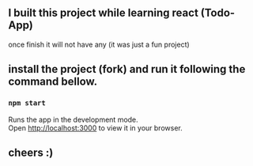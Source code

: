 ## I built this project while learning react (Todo-App)
once finish it will not have any (it was just a fun project)

## install the project (fork) and run it following the command bellow.

### `npm start`

Runs the app in the development mode.\
Open [http://localhost:3000](http://localhost:3000) to view it in your browser.

## cheers :)
